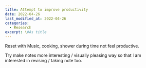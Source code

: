 ```yaml
---
title: Attempt to improve productivity
date: 2022-04-26
last_modified_at: 2022-04-26
categories:
  - Research
excerpt: \#As title
---
```


Reset with Music, cooking, shower during time not feel productive.

Try make notes more interesting / visually pleasing way so that I am interested in revising / taking note too.